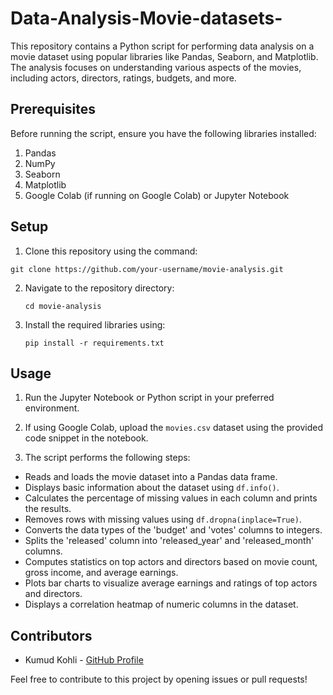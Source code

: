 # Data-Analysis-Movie-datasets-

This repository contains a Python script for performing data analysis on a movie dataset using popular libraries like Pandas, Seaborn, and Matplotlib. The analysis focuses on understanding various aspects of the movies, including actors, directors, ratings, budgets, and more.

## Prerequisites
Before running the script, ensure you have the following libraries installed:

1. Pandas
2. NumPy
3. Seaborn
4. Matplotlib
5. Google Colab (if running on Google Colab) or Jupyter Notebook

## Setup

1. Clone this repository using the command:
  ```
  git clone https://github.com/your-username/movie-analysis.git
  ```
 
2. Navigate to the repository directory:
   ```
   cd movie-analysis
   ```

3. Install the required libraries using:
   ```
   pip install -r requirements.txt
   ```

## Usage

1. Run the Jupyter Notebook or Python script in your preferred environment.

2. If using Google Colab, upload the `movies.csv` dataset using the provided code snippet in the notebook.

3. The script performs the following steps:

- Reads and loads the movie dataset into a Pandas data frame.
- Displays basic information about the dataset using `df.info()`.
- Calculates the percentage of missing values in each column and prints the results.
- Removes rows with missing values using `df.dropna(inplace=True)`.
- Converts the data types of the 'budget' and 'votes' columns to integers.
- Splits the 'released' column into 'released_year' and 'released_month' columns.
- Computes statistics on top actors and directors based on movie count, gross income, and average earnings.
- Plots bar charts to visualize average earnings and ratings of top actors and directors.
- Displays a correlation heatmap of numeric columns in the dataset.

## Contributors

- Kumud Kohli - [GitHub Profile](https://github.com/kumudkohli)

Feel free to contribute to this project by opening issues or pull requests!




